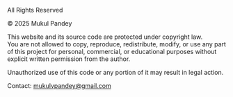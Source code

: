 All Rights Reserved

© 2025 Mukul Pandey

This website and its source code are protected under copyright law.  
You are not allowed to copy, reproduce, redistribute, modify, or use any part of this project for personal, commercial, or educational purposes without explicit written permission from the author.

Unauthorized use of this code or any portion of it may result in legal action.

Contact: mukulvpandey@gmail.com
